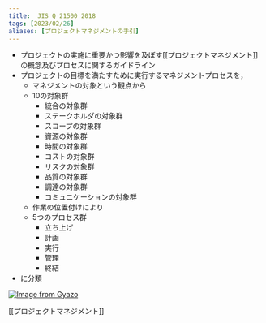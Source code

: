 ```yaml
---
title:  JIS Q 21500 2018
tags: [2023/02/26]
aliases: [プロジェクトマネジメントの手引]
---
```


- プロジェクトの実施に重要かつ影響を及ぼす[[プロジェクトマネジメント]]の概念及びプロセスに関するガイドライン
- プロジェクトの目標を満たすために実行するマネジメントプロセスを，
	- マネジメントの対象という観点から
	- 10の対象群
		- 統合の対象群
		- ステークホルダの対象群
		- スコープの対象群
		- 資源の対象群
		- 時間の対象群
		- コストの対象群
		- リスクの対象群
		- 品質の対象群
		- 調達の対象群
		- コミュニケーションの対象群
	- 作業の位置付けにより
	- 5つのプロセス群
		- 立ち上げ
		- 計画
		- 実行
		- 管理
		- 終結
- に分類

[![Image from Gyazo](https://i.gyazo.com/2ca06d31335ac064222246bb3bec06e3.gif)](https://gyazo.com/2ca06d31335ac064222246bb3bec06e3)

[[プロジェクトマネジメント]]